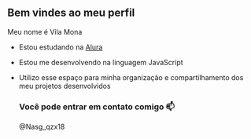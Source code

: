 ## Bem vindes ao meu perfil 

  Meu nome é Vila Mona

- Estou estudando na [Alura](https://www.Alura.com.br)
- Estou me desenvolvendo na linguagem JavaScript
- Utilizo esse espaço para minha organização e compartilhamento dos meu projetos desenvolvidos

  ### Você pode entrar em contato comigo 📫

  @Nasg_qzx18


